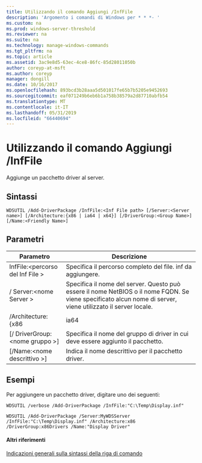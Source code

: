 ```yaml
---
title: Utilizzando il comando Aggiungi /InfFile
description: 'Argomento i comandi di Windows per * * *- '
ms.custom: na
ms.prod: windows-server-threshold
ms.reviewer: na
ms.suite: na
ms.technology: manage-windows-commands
ms.tgt_pltfrm: na
ms.topic: article
ms.assetid: 3ac9e8d5-63ec-4ce8-86fc-85d28011050b
author: coreyp-at-msft
ms.author: coreyp
manager: dongill
ms.date: 10/16/2017
ms.openlocfilehash: 893bcd3b28aaa5d501017fe65b7b5205e9452693
ms.sourcegitcommit: eaf071249b6eb6b1a758b38579a2d87710abfb54
ms.translationtype: MT
ms.contentlocale: it-IT
ms.lasthandoff: 05/31/2019
ms.locfileid: "66440694"
---
```

# <a name="using-the-add-driverpackage-command"></a>Utilizzando il comando Aggiungi /InfFile



Aggiunge un pacchetto driver al server.

## <a name="syntax"></a>Sintassi

```
WDSUTIL /Add-DriverPackage /InfFile:<Inf File path> [/Server:<Server name>] [/Architecture:{x86 | ia64 | x64}] [/DriverGroup:<Group Name>] [/Name:<Friendly Name>]
```

## <a name="parameters"></a>Parametri

|          Parametro           |                                                              Descrizione                                                              |
|------------------------------|---------------------------------------------------------------------------------------------------------------------------------------|
|   InfFile:\<percorso del Inf File >   |                                           Specifica il percorso completo del file. inf da aggiungere.                                            |
|    / Server:\<nome Server >    | Specifica il nome del server. Questo può essere il nome NetBIOS o il nome FQDN. Se viene specificato alcun nome di server, viene utilizzato il server locale. |
|      /Architecture:{x86      |                                                                 ia64                                                                  |
| [/ DriverGroup:\<nome gruppo >] |                             Specifica il nome del gruppo di driver in cui deve essere aggiunto il pacchetto.                              |
|   [/Name:\<nome descrittivo >]   |                                           Indica il nome descrittivo per il pacchetto driver.                                            |

## <a name="BKMK_examples"></a>Esempi

Per aggiungere un pacchetto driver, digitare uno dei seguenti:
```
WDSUTIL /verbose /Add-DriverPackage /InfFile:"C:\Temp\Display.inf"
```
```
WDSUTIL /Add-DriverPackage /Server:MyWDSServer /InfFile:"C:\Temp\Display.inf" /Architecture:x86 /DriverGroup:x86Drivers /Name:"Display Driver"
```

#### <a name="additional-references"></a>Altri riferimenti

[Indicazioni generali sulla sintassi della riga di comando](command-line-syntax-key.md)

